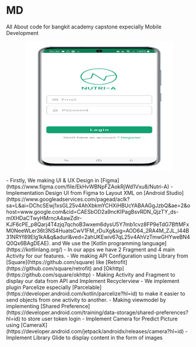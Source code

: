 # MD

All About code for bangkit academy capstone expecially Mobile Development
<p align="center">
  <img width="400" height="350" src="https://raw.githubusercontent.com/Bangkit-Team-NutriA/MD/master/mockup/login_samsung-galaxys20-cloudblue-portrait.png">
</p>
- Firstly, We making UI & UX Design in [Figma](https://www.figma.com/file/EkHvWBNpFZAokRjWd1Vxu8/Nutri-A)
- Implementation Design UI from Figma to Layout XML on [Android Studio](https://www.googleadservices.com/pagead/aclk?sa=L&ai=DChcSEwj1xsGL25v4AhXbkmYCHXiHBUcYABAAGgJzbQ&ae=2&ohost=www.google.com&cid=CAESbOD2a9ncKIPagBsvRDN_QjzTY_ds-mlXHDaCTwyHMrncA4awZdlr-KJF6cPE_p8Qarj4T4zjq7qchoB3wxem6dysU5Y7mb1cvz8FP9eTdG7BftMFxM0NeeWLer36t3NS4HuatsCwV1FM_rDuXg&sig=AOD64_2RA4M_ZJL_I44B31NRYf89EIg1kA&q&adurl&ved=2ahUKEwiv67qL25v4AhVzTmwGHYweBN4Q0Qx6BAgDEAE). and We use the [Kotlin programming language](https://kotlinlang.org/)
  - In our apps we have 2 Fragment and 4 main Activity for our features.
- We making API Configuration using Library from [Square](https://github.com/square) like [Retrofit](https://github.com/square/retrofit) and [Okhttp](https://github.com/square/okhttp)
- Making Activity and Fragment to display our data from API and Implement Recyclerview
- We implement plugin Parcelize especially [Parcelable](https://developer.android.com/kotlin/parcelize?hl=id) to make it easier to send objects from one activity to another.
- Making viewmodel by implementing [Shared Preference](https://developer.android.com/training/data-storage/shared-preferences?hl=id) to store user token login
- Implement Camera for Predict Picture using [CameraX](https://developer.android.com/jetpack/androidx/releases/camera?hl=id)
- Implement Library Glide to display content in the form of images 



